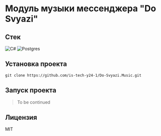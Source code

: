 # Модуль музыки мессенджера "Do Svyazi"

## Стек
![C#](https://img.shields.io/badge/c%23-%23239120.svg?style=for-the-badge&logo=c-sharp&logoColor=white)
![Postgres](https://img.shields.io/badge/postgres-%23316192.svg?style=for-the-badge&logo=postgresql&logoColor=white)

## Установка проекта
```
git clone https://github.com/is-tech-y24-1/Do-Svyazi.Music.git
```

## Запуск проекта
> To be continued

## Лицензия
MIT
